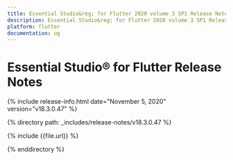 ```yaml
---
title: Essential Studio&reg; for Flutter 2020 volume 3 SP1 Release Notes  
description: Essential Studio&reg; for Flutter 2020 volume 3 SP1 Release Notes  
platform: flutter
documentation: ug
---
```


# Essential Studio&reg; for Flutter  Release Notes  

{% include release-info.html date="November 5, 2020"  version="v18.3.0.47" %} 


{% directory path: _includes/release-notes/v18.3.0.47 %}

{% include {{file.url}} %}

{% enddirectory %}